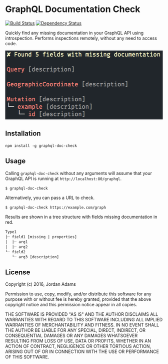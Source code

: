 GraphQL Documentation Check
========

[![Build Status](https://travis-ci.org/JordanAdams/graphql-doc-check.svg?branch=master)](https://travis-ci.org/JordanAdams/graphql-doc-check)
[![Dependency Status](https://david-dm.org/jordanadams/graphql-doc-check.svg)](https://david-dm.org/jordanadams/graphql-doc-check)

Quickly find any missing documentation in your GraphQL API using introspection. Performs inspections remotely, without any need to access code.

![Example screenshot](media/screenshot.png)

## Installation

    npm install -g graphql-doc-check

## Usage

Calling `graphql-doc-check` without any arguments will assume that your GraphQL
API is running at `http://localhost:80/graphql`.

    $ graphql-doc-check

Alternatively, you can pass a URL to check.

    $ graphql-doc-check https://example.com/graph

Results are shown in a tree structure with fields missing documentation in red.

    Type1
    ├─ field1 [missing | properties]
    │  ├─ arg1
    │  ├─ arg2
    └─ field2
       └─ arg3 [description]


## License

Copyright (c) 2016, Jordan Adams

Permission to use, copy, modify, and/or distribute this software for any purpose with or without fee is hereby granted, provided that the above copyright notice and this permission notice appear in all copies.

THE SOFTWARE IS PROVIDED "AS IS" AND THE AUTHOR DISCLAIMS ALL WARRANTIES WITH REGARD TO THIS SOFTWARE INCLUDING ALL IMPLIED WARRANTIES OF MERCHANTABILITY AND FITNESS. IN NO EVENT SHALL THE AUTHOR BE LIABLE FOR ANY SPECIAL, DIRECT, INDIRECT, OR CONSEQUENTIAL DAMAGES OR ANY DAMAGES WHATSOEVER RESULTING FROM LOSS OF USE, DATA OR PROFITS, WHETHER IN AN ACTION OF CONTRACT, NEGLIGENCE OR OTHER TORTIOUS ACTION, ARISING OUT OF OR IN CONNECTION WITH THE USE OR PERFORMANCE OF THIS SOFTWARE.
